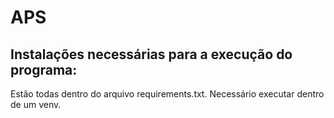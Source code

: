 # APS
## Instalações necessárias para a execução do programa:
Estão todas dentro do arquivo requirements.txt.
Necessário executar dentro de um venv.
